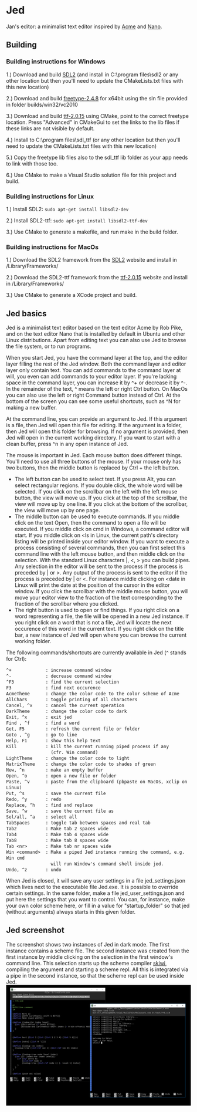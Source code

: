 # Jed

Jan's editor: a minimalist text editor inspired by [Acme](http://acme.cat-v.org/) and [Nano](https://github.com/madnight/nano).

Building
--------
### Building instructions for Windows

1.) Download and build [SDL2](https://www.libsdl.org/) (and install in C:\program files\sdl2 or any other location but then you'll need to update the CMakeLists.txt files with this new location)

2.) Download and build [freetype-2.4.8](https://www.freetype.org/download.html) for x64bit using the sln file provided in folder builds/win32/vc2010

3.) Download and build [ttf-2.0.15](https://www.libsdl.org/projects/SDL_ttf/) using CMake, point to the correct freetype location. Press "Advanced" in CMakeGui to set the links to the lib files if these links are not visible by default.

4.) Install to C:\program files\sdl_ttf (or any other location but then you'll need to update the CMakeLists.txt files with this new location)

5.) Copy the freetype lib files also to the sdl_ttf lib folder as your app needs to link with those too.

6.) Use CMake to make a Visual Studio solution file for this project and build.

### Building instructions for Linux

1.) Install SDL2: `sudo apt-get install libsdl2-dev`

2.) Install SDL2-ttf: `sudo apt-get install libsdl2-ttf-dev`

3.) Use CMake to generate a makefile, and run make in the build folder.

### Building instructions for MacOs

1.) Download the SDL2 framework from the [SDL2](https://www.libsdl.org/) website and install in /Library/Frameworks/

2.) Download the SDL2-ttf framework from the [ttf-2.0.15](https://www.libsdl.org/projects/SDL_ttf/) website and install in /Library/Frameworks/

3.) Use CMake to generate a XCode project and build.

Jed basics
----------
Jed is a minimalist text editor based on the text editor Acme by Rob Pike, 
and on the text editor Nano that is installed by default in Ubuntu and
other Linux distributions.
Apart from editing text you can also use Jed to browse the file system, or
to run programs.

When you start Jed, you have the command layer at the top, and the editor
layer filling the rest of the Jed window. Both the command layer and 
editor layer only contain text. You can add commands to the command layer
at will, you even can add commands to your editor layer. If you're lacking
space in the command layer, you can increase it by ^+ or decrease it by
^-. In the remainder of the text, ^ means the left or right Ctrl button.
On MacOs you can also use the left or right Command button instead of Ctrl.
At the bottom of the screen you can see some useful shortcuts, such as ^N
for making a new buffer.

At the command line, you can provide an argument to Jed. If this argument
is a file, then Jed will open this file for editing. If the argument is
a folder, then Jed will open this folder for browsing. If no argument
is provided, then Jed will open in the current working directory. If
you want to start with a clean buffer, press ^n in any open instance of
Jed.

The mouse is important in Jed. Each mouse button does different things.
You'll need to use all three buttons of the mouse. If your mouse only has
two buttons, then the middle button is replaced by Ctrl + the left button.

- The left button can be used to select text. If you press Alt, you can
  select rectangular regions. If you double click, the whole word will be
  selected.
  If you click on the scrollbar on the left with the left mouse button, the
  view will move up. If you click at the top of the scrollbar, the view 
  will move up by one line. If you click at the bottom of  the scrollbar, 
  the view will move up by one page.
- The middle button can be used to execute commands. If you middle click 
  on the text Open, then the command to open a file will be executed.
  If you middle click on cmd in Windows, a command editor will start. If 
  you middle click on <ls in Linux, the current path's directory listing
  will be printed inside your editor window. If you want to execute
  a process consisting of several commands, then you can first select this
  command line with the left mouse button, and then middle click on the
  selection.
  With the standard Linux characters |, <, > you can build pipes. Any 
  selection in the editor will be sent to the process if the process is 
  preceded by | or >. Any output of the process is sent to the editor
  if the process is preceded by | or <. For instance middle clicking on
  <date in Linux will print the date at the position of the cursor in the 
  editor window.
  If you click the scrollbar with the middle mouse button, you will move
  your editor view to the fraction of the text corresponding to the 
  fraction of the scrollbar where you clicked.
- The right button is used to open or find things. If you right click on
  a word representing a file, the file will be opened in a new Jed instance.
  If you right click on a word that is not a file, Jed will locate the next
  occurence of this word in the current text.
  If you right click on the title bar, a new instance of Jed will open
  where you can browse the current working folder.

The following commands/shortcuts are currently available in Jed (^ stands for Ctrl):


    ^+             : increase command window
    ^-             : decrease command window
    ^F3            : find the current selection
    F3             : find next occurence
    AcmeTheme      : change the color code to the color scheme of Acme
    AllChars       : toggle printing of all characters
    Cancel, ^x     : cancel the current operation
    DarkTheme      : change the color code to dark
    Exit, ^x       : exit jed
    Find , ^f      : find a word
    Get, F5        : refresh the current file or folder
    Goto , ^g      : go to line
    Help, F1       : show this help text
    Kill           : kill the current running piped process if any 
                     (cfr. Win command)
    LightTheme     : change the color code to light
    MatrixTheme    : change the color code to shades of green
    New, ^n        : make an empty buffer
    Open, ^o       : open a new file or folder
    Paste, ^v      : paste from the clipboard (pbpaste on MacOs, xclip on Linux)
    Put, ^s        : save the current file
    Redo, ^y       : redo
    Replace, ^h    : find and replace
    Save, ^w       : save the current file as 
    Sel/all, ^a    : select all
    TabSpaces      : toggle tab between spaces and real tab
    Tab2           : Make tab 2 spaces wide
    Tab4           : Make tab 4 spaces wide
    Tab8           : Make tab 8 spaces wide
    Tab <nr>       : Make tab nr spaces wide
    Win <command>  : Make a piped Jed instance running the command, e.g. Win cmd 
                     will run Window's command shell inside jed.
    Undo, ^z       : undo


When Jed is closed, it will save any user settings in a file 
jed_settings.json which lives next to the executable file Jed.exe. It is 
possible to override certain settings. In the same folder, make a file 
jed_user_settings.json and put here the settings that you want to control. 
You can, for instance, make your own color scheme here, or fill in a value 
for "startup_folder" so that jed (without arguments) always starts in this 
given folder.


Jed screenshot
--------------
The screenshot shows two instances of Jed in dark mode. The first instance contains a scheme file. The second instance was created from the first instance by middle clicking on the selection in the first window's command line. This selection starts up the scheme compiler [skiwi](https://github.com/janm31415/skiwi), compiling the argument and starting a scheme repl. All this is integrated via a pipe in the second instance, so that the scheme repl can be used inside Jed.
![](images/jed.png)
